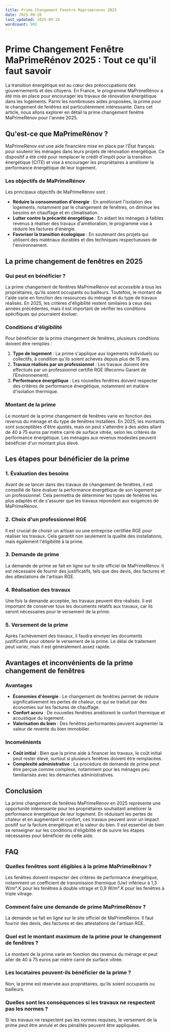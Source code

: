 ```yaml
---
title: Prime Changement Fenetre Maprimerenov 2025
date: 2025-09-26
last_updated: 2025-09-26
wordcount: 991
---
```


# Prime Changement Fenêtre MaPrimeRénov 2025 : Tout ce qu'il faut savoir

La transition énergétique est au cœur des préoccupations des gouvernements et des citoyens. En France, le programme MaPrimeRénov a été mis en place pour encourager les travaux de rénovation énergétique dans les logements. Parmi les nombreuses aides proposées, la prime pour le changement de fenêtres est particulièrement intéressante. Dans cet article, nous allons explorer en détail la prime changement fenêtre MaPrimeRénov pour l'année 2025.

## Qu'est-ce que MaPrimeRénov ?

MaPrimeRénov est une aide financière mise en place par l'État français pour soutenir les ménages dans leurs projets de rénovation énergétique. Ce dispositif a été créé pour remplacer le crédit d'impôt pour la transition énergétique (CITE) et vise à encourager les propriétaires à améliorer la performance énergétique de leur logement. 

### Les objectifs de MaPrimeRénov

Les principaux objectifs de MaPrimeRénov sont :

- **Réduire la consommation d'énergie** : En améliorant l'isolation des logements, notamment par le changement de fenêtres, on diminue les besoins en chauffage et en climatisation.
- **Lutter contre la précarité énergétique** : En aidant les ménages à faibles revenus à réaliser des travaux d'amélioration, le programme vise à réduire les factures d'énergie.
- **Favoriser la transition écologique** : En soutenant des projets qui utilisent des matériaux durables et des techniques respectueuses de l'environnement.

## La prime changement de fenêtres en 2025

### Qui peut en bénéficier ?

La prime changement de fenêtres MaPrimeRénov est accessible à tous les propriétaires, qu'ils soient occupants ou bailleurs. Toutefois, le montant de l'aide varie en fonction des ressources du ménage et du type de travaux réalisés. En 2025, les critères d'éligibilité restent similaires à ceux des années précédentes, mais il est important de vérifier les conditions spécifiques qui pourraient évoluer.

### Conditions d'éligibilité

Pour bénéficier de la prime changement de fenêtres, plusieurs conditions doivent être remplies :

1. **Type de logement** : La prime s'applique aux logements individuels ou collectifs, à condition qu'ils soient achevés depuis plus de 15 ans.
2. **Travaux réalisés par un professionnel** : Les travaux doivent être effectués par un professionnel certifié RGE (Reconnu Garant de l’Environnement).
3. **Performance énergétique** : Les nouvelles fenêtres doivent respecter des critères de performance énergétique, notamment en matière d'isolation thermique.

### Montant de la prime

Le montant de la prime changement de fenêtres varie en fonction des revenus du ménage et du type de fenêtres installées. En 2025, les montants sont susceptibles d'être ajustés, mais on peut s'attendre à des aides allant de 40 à 75 euros par mètre carré de surface vitrée, selon les critères de performance énergétique. Les ménages aux revenus modestes peuvent bénéficier d'un montant plus élevé.

## Les étapes pour bénéficier de la prime

### 1. Évaluation des besoins

Avant de se lancer dans des travaux de changement de fenêtres, il est conseillé de faire évaluer la performance énergétique de son logement par un professionnel. Cela permettra de déterminer les types de fenêtres les plus adaptés et de s'assurer que les travaux répondent aux exigences de MaPrimeRénov.

### 2. Choix d'un professionnel RGE

Il est crucial de choisir un artisan ou une entreprise certifiée RGE pour réaliser les travaux. Cela garantit non seulement la qualité des installations, mais également l'éligibilité à la prime.

### 3. Demande de prime

La demande de prime se fait en ligne sur le site officiel de MaPrimeRénov. Il est nécessaire de fournir des justificatifs, tels que des devis, des factures et des attestations de l'artisan RGE.

### 4. Réalisation des travaux

Une fois la demande acceptée, les travaux peuvent être réalisés. Il est important de conserver tous les documents relatifs aux travaux, car ils seront nécessaires pour le versement de la prime.

### 5. Versement de la prime

Après l'achèvement des travaux, il faudra envoyer les documents justificatifs pour obtenir le versement de la prime. Le délai de traitement peut varier, mais il est généralement assez rapide.

## Avantages et inconvénients de la prime changement de fenêtres

### Avantages

- **Économies d'énergie** : Le changement de fenêtres permet de réduire significativement les pertes de chaleur, ce qui se traduit par des économies sur les factures de chauffage.
- **Confort accru** : De nouvelles fenêtres améliorent le confort thermique et acoustique du logement.
- **Valorisation du bien** : Des fenêtres performantes peuvent augmenter la valeur de revente du bien immobilier.

### Inconvénients

- **Coût initial** : Bien que la prime aide à financer les travaux, le coût initial peut rester élevé, surtout si plusieurs fenêtres doivent être remplacées.
- **Complexité administrative** : La procédure de demande de prime peut être perçue comme complexe, notamment pour les ménages peu familiarisés avec les démarches administratives.

## Conclusion

La prime changement de fenêtres MaPrimeRénov en 2025 représente une opportunité intéressante pour les propriétaires souhaitant améliorer la performance énergétique de leur logement. En réduisant les pertes de chaleur et en augmentant le confort, ces travaux peuvent avoir un impact positif sur la facture énergétique et la valeur du bien. Il est essentiel de bien se renseigner sur les conditions d'éligibilité et de suivre les étapes nécessaires pour bénéficier de cette aide.

## FAQ

### Quelles fenêtres sont éligibles à la prime MaPrimeRénov ?

Les fenêtres doivent respecter des critères de performance énergétique, notamment un coefficient de transmission thermique (Uw) inférieur à 1,3 W/m².K pour les fenêtres à double vitrage et 0,9 W/m².K pour les fenêtres à triple vitrage.

### Comment faire une demande de prime MaPrimeRénov ?

La demande se fait en ligne sur le site officiel de MaPrimeRénov. Il faut fournir des devis, des factures et des attestations de l'artisan RGE.

### Quel est le montant maximum de la prime pour le changement de fenêtres ?

Le montant de la prime varie en fonction des revenus du ménage et peut aller de 40 à 75 euros par mètre carré de surface vitrée.

### Les locataires peuvent-ils bénéficier de la prime ?

Non, la prime est réservée aux propriétaires, qu'ils soient occupants ou bailleurs.

### Quelles sont les conséquences si les travaux ne respectent pas les normes ?

Si les travaux ne respectent pas les normes requises, le versement de la prime peut être annulé et des pénalités peuvent être appliquées.